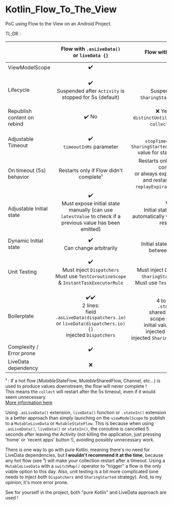# Kotlin_Flow_To_The_View
PoC using Flow to the View on an Android Project. 

TL;DR : 

|                             |                                       Flow with `.asLiveData()`<br />or `liveData {}`                                       |                                                                               Flow with `.stateIn()`                                                                               |                                              `viewModelScope.launch()` with `MutableLiveData` field                                              |   |
|-----------------------------|:---------------------------------------------------------------------------------------------------------------------------:|:----------------------------------------------------------------------------------------------------------------------------------------------------------------------------------:|:------------------------------------------------------------------------------------------------------------------------------------------------:|:-:|
| ViewModelScope              |                                                              ✔️                                                              |                                                                                          ✔️                                                                                         |                                                                         ✔️                                                                        |   |
| Lifecycle                   |                                ✔️<br />Suspended after `Activity` is stopped for 5s (default)                                |                                                                  ✔️<br />Suspended after `SharingStarted`'s timeout                                                                 |                                  ❌<br />Resources will be wasted (but no crash) as soon as `Activity` is stopped                                 |   |
| Republish content on rebind |                                                             ✔️ No                                                            |                                                           ❌ Yes (need `distinctUntilChanged()` before `collect` on View)                                                           |                                                                       ✔️ No                                                                       |   |
| Adjustable Timeout          |                                                ✔️<br />`timeoutInMs` parameter                                               |                                             ✔️<br />`stopTimeoutMillis` of `SharingStarted.WhileSubscribed` value for started parameter                                             |                                                                         ❌                                                                        |   |
| On timeout (5s) behavior    |                                            Restarts only if Flow didn't complete¹                                            |                          Restarts only if Flow didn't complete¹<br />or always exposes initial state and restarts Flow (with `replayExpirationMillis = 0`)                          |                                                                         ❌                                                                        |   |
| Adjustable Initial state    |       ✔️<br />Must expose initial state manually (can use `latestValue` to check if a previous value has been emitted)       |                                                     ✔️✔️<br />Initial state is exposed automatically when coroutine is restarted                                                     |                                                                         ❌                                                                        |   |
| Dynamic Initial state       |                                                ✔️<br />Can change arbitrarily                                                |                                                                 ❌<br />Initial state can't change between timeouts                                                                 |                                                                         ❌                                                                        |   |
| Unit Testing                |               ✔️<br />Must inject `Dispatchers`<br />Must use `TestCoroutineScope` & `InstantTaskExecutorRule`               |                                          ✔️<br />Must inject `Dispatchers` and `SharingStarted` strategy<br />Must use `TestCoroutineScope`                                         |                          ✔️<br />Must inject `Dispatchers`<br />Must use `TestCoroutineScope` & `InstantTaskExecutorRule`                         |   |
| Boilerplate                 | ✔️✔️<br />2 lines:<br />field `.asLiveData(dispatchers.io)`<br />or `liveData(dispatchers.io) {}`<br />injected `Dispatchers` | ❌<br />4 to 6 lines:<br />`.stateIn()`<br />shared parameter<br />scope parameter<br />initial value parameter<br />injected `Dispatchers`<br />injected `SharingStarted` strategy | ❌<br />4 to 5 lines:<br />private MutableLiveData field<br />LiveData getter<br />init {}<br />viewModelScope.launch<br />injected `Dispatchers` |   |
| Complexity / Error prone    |                                                              ✔️                                                              |                                                                                          ❌                                                                                         |                                                                         ✔️                                                                        |   |
| LiveData dependency         |                                                              ❌                                                              |                                                                                          ✔️                                                                                         |                                                                         ❌                                                                        |   |

**¹** : If a hot flow (*Mutable*StateFlow, *Mutable*SharedFlow, Channel, etc...) is used to produce values downstream, the flow will never complete !   
This means the `collect` will restart after the 5s timeout, even if it would seem unnecessary.  
[More information here](https://bladecoder.medium.com/kotlins-flow-in-viewmodels-it-s-complicated-556b472e281a#:~:text=Using%20StateFlow%20as%20trigger%20in%20a%20ViewModel)

Using `.asLiveData()` extension, `liveData()` function or `.stateIn()` extension is a better approach than simply launching on the `viewModelScope` to publish to a `MutableLiveData` or `MutableStateFlow`. This is because when using `.asLiveData()`, `liveData()` or `stateIn()`, the coroutine is cancelled 5 seconds after leaving the Activity (not killing the application, just pressing 'home' or 'recent apps' button !), avoiding possibly unnecessary work. 

There is one way to go with pure Kotlin, meaning there's no need for LiveData dependencies, but **I wouldn't recommend it at the time**, because any hot flow (see **¹**) will make your collection restart after a timeout. Using a `MutableLiveData` with a `switchMap()` operator to "trigger" a flow is the only viable option to this day. Also, unit testing is a bit more complicated (one needs to inject both `Dispatchers` and `SharingStarted` strategy). And, to my opinion, it's more error prone. 

See for yourself in the project, both "pure Kotlin" and LiveData approach are used ! 
